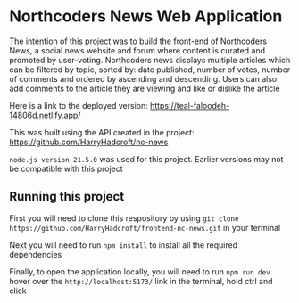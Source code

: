 # Northcoders News Web Application
The intention of this project was to build the front-end of Northcoders News, a social news website and forum where content is curated and promoted by user-voting. Northcoders news displays multiple articles which can be filtered by topic, sorted by: date published, number of votes, number of comments and ordered by ascending and descending. Users can also add comments to the article they are viewing and like or dislike the article

Here is a link to the deployed version: https://teal-faloodeh-14806d.netlify.app/

This was built using the API created in the project: https://github.com/HarryHadcroft/nc-news

`node.js version 21.5.0` was used for this project. Earlier versions may not be compatible with this project

## Running this project
First you will need to clone this respository by using 
`git clone https://github.com/HarryHadcroft/frontend-nc-news.git` in your terminal

Next you will need to run `npm install` to install all the required dependencies

Finally, to open the application locally, you will need to run `npm run dev` hover over the `http://localhost:5173/` link in the terminal, hold ctrl and click